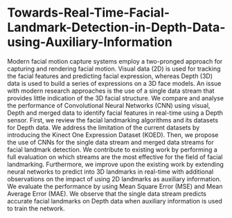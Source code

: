 # Towards-Real-Time-Facial-Landmark-Detection-in-Depth-Data-using-Auxiliary-Information
Modern facial motion capture systems employ a two-pronged approach for capturing and rendering facial motion. Visual data (2D) is used for tracking the facial features and predicting facial expression, whereas Depth (3D) data is used to build a series of expressions on a 3D face models. An issue with modern research approaches is the use of a single data stream that provides little indication of the 3D facial structure. We compare and analyse the performance of Convolutional Neural Networks (CNN) using visual, Depth and merged data to identify facial features in real-time using a Depth sensor. First, we review the facial landmarking algorithms and its datasets for Depth data. We address the limitation of the current datasets by introducing the Kinect One Expression Dataset (KOED). Then, we propose the use of CNNs for the single data stream and merged data streams for facial landmark detection. We contribute to existing work by performing a full evaluation on which streams are the most effective for the field of facial landmarking. Furthermore,  we improve upon the existing work by extending neural networks to predict into 3D landmarks in real-time with additional observations on the impact of using 2D landmarks as auxiliary information. We evaluate the performance by using Mean Square Error (MSE) and Mean Average Error (MAE). We observe that the single data stream predicts accurate facial landmarks on Depth data when auxiliary information is used to train the network. 
